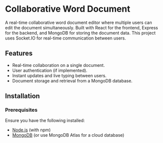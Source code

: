 # Collaborative Word Document

A real-time collaborative word document editor where multiple users can edit the document simultaneously. Built with React for the frontend, Express for the backend, and MongoDB for storing the document data. This project uses Socket.IO for real-time communication between users.

## Features

- Real-time collaboration on a single document.
- User authentication (if implemented).
- Instant updates and live typing between users.
- Document storage and retrieval from a MongoDB database.

## Installation

### Prerequisites

Ensure you have the following installed:
- [Node.js](https://nodejs.org/) (with npm)
- [MongoDB](https://www.mongodb.com/) (or use MongoDB Atlas for a cloud database)

